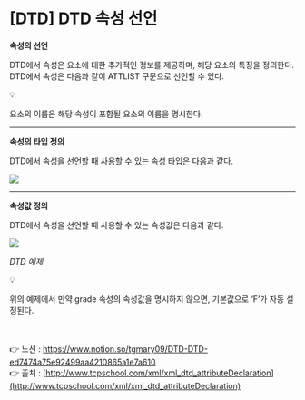 # [**DTD] DTD 속성 선언**

**속성의 선언**

DTD에서 속성은 요소에 대한 추가적인 정보를 제공하며, 해당 요소의 특징을 정의한다.
DTD에서 속성은 다음과 같이 ATTLIST 구문으로 선언할 수 있다.

<aside>
💡 <!ATTLIST 요소이름 속성이름 속성타입 속성값>

</aside>

요소의 이름은 해당 속성이 포함될 요소의 이름을 명시한다.

---

**속성의 타입 정의**

DTD에서 속성을 선언할 때 사용할 수 있는 속성 타입은 다음과 같다.

<img src="https://s3.us-west-2.amazonaws.com/secure.notion-static.com/f07d74ba-8dce-434b-9bdf-e2615085ef7b/Untitled.png?X-Amz-Algorithm=AWS4-HMAC-SHA256&X-Amz-Content-Sha256=UNSIGNED-PAYLOAD&X-Amz-Credential=AKIAT73L2G45EIPT3X45%2F20221028%2Fus-west-2%2Fs3%2Faws4_request&X-Amz-Date=20221028T231548Z&X-Amz-Expires=86400&X-Amz-Signature=889ad7841accb12539655c425a201c972345b1b32033fd9ae92c6dd814dca006&X-Amz-SignedHeaders=host&response-content-disposition=filename%3D%22Untitled.png%22&x-id=GetObject">

---

**속성값 정의**

DTD에서 속성을 선언할 때 사용할 수 있는 속성값은 다음과 같다.

<img src="https://s3.us-west-2.amazonaws.com/secure.notion-static.com/399450a1-c0d9-474c-b3d1-1d419d3d3825/Untitled.png?X-Amz-Algorithm=AWS4-HMAC-SHA256&X-Amz-Content-Sha256=UNSIGNED-PAYLOAD&X-Amz-Credential=AKIAT73L2G45EIPT3X45%2F20221028%2Fus-west-2%2Fs3%2Faws4_request&X-Amz-Date=20221028T231605Z&X-Amz-Expires=86400&X-Amz-Signature=e123e5f288da2effd23406931f148db05fa634a36407226ab5549cadbd57221e&X-Amz-SignedHeaders=host&response-content-disposition=filename%3D%22Untitled.png%22&x-id=GetObject">

*DTD 예제*

<aside>
💡 <!ELEMENT math EMPTY>

<!ATTLIST math grade CDATA 'F'>

</aside>

위의 예제에서 만약 grade 속성의 속성값을 명시하지 않으면, 기본값으로 ‘F’가 자동 설정된다.

<br><br>
👉 노션 : https://www.notion.so/tgmary09/DTD-DTD-ed7474a75e92499aa4210865a1e7a610
<br>
👉 출처 : [http://www.tcpschool.com/xml/xml_dtd_attributeDeclaration](http://www.tcpschool.com/xml/xml_dtd_attributeDeclaration)
